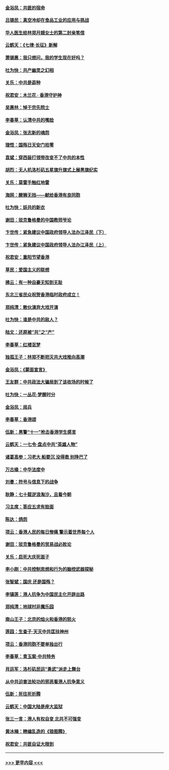 #### [金浴凤：共匪的宿命](../pages/nsc993/n11586383.md?t=10140533) 
#### [吕锡民：真空冷却在食品工业的应用与挑战](../pages/nsc993/n11585819.md?t=10140533) 
#### [华人医生给林郑月娥女士的第二封亲笔信](../pages/nsc993/n11585124.md?t=10140533) 
#### [云鹤天：《七律·长征》新解](../pages/nsc993/n11584578.md?t=10140533) 
#### [萧锡惠：我只想问，我的学生现在好吗？](../pages/nsc993/n11583828.md?t=10140533) 
#### [吐为快：共产幽灵之幻相](../pages/nsc993/n11583224.md?t=10140533) 
#### [关乐：中共是孬种](../pages/nsc993/n11582099.md?t=10140533) 
#### [祝君安：木兰花 · 香港守护神](../pages/nsc993/n11581782.md?t=10140533) 
#### [吴惠林：悼于宗先院士](../pages/nsc993/n11580283.md?t=10140533) 
#### [李春草：认清中共的嘴脸](../pages/nsc993/n11579954.md?t=10140533) 
#### [金浴凤：张志新的魂怨](../pages/nsc993/n11579913.md?t=10140533) 
#### [理悟：国殇日天安门拾零](../pages/nsc993/n11579843.md?t=10140533) 
#### [袁斌：穿西装打领带改变不了中共的本性](../pages/nsc993/n11579814.md?t=10140533) 
#### [胡烈：无人机洛杉矶五星旗升旗式上展黑旗纪实](../pages/nsc993/n11579322.md?t=10140533) 
#### [关乐：莫雷手触红地雷](../pages/nsc993/n11577862.md?t=10140533) 
#### [海网：醒狮无挡——献给香港有良同胞](../pages/nsc993/n11577835.md?t=10140533) 
#### [吐为快：妖共的新衣](../pages/nsc993/n11577575.md?t=10140533) 
#### [谢田：驳克鲁格曼的中国教师爷论](../pages/nsc993/n11575034.md?t=10140533) 
#### [卞世传：紧急建议中国政府领导人法办江泽民（下）](../pages/nsc993/n11573390.md?t=10140533) 
#### [卞世传：紧急建议中国政府领导人法办江泽民（上）](../pages/nsc993/n11573208.md?t=10140533) 
#### [祝君安：重阳节望香港](../pages/nsc993/n11573190.md?t=10140533) 
#### [草民：爱国主义的联想](../pages/nsc993/n11572333.md?t=10140533) 
#### [拂云：有一种自豪无知到无耻](../pages/nsc993/n11572006.md?t=10140533) 
#### [东北三省民众祝贺香港临时政府成立！](../pages/nsc993/n11571215.md?t=10140533) 
#### [郑纯清：散伙演弃大戏开演](../pages/nsc993/n11570826.md?t=10140533) 
#### [吐为快：谁是中共的敌人？](../pages/nsc993/n11570817.md?t=10140533) 
#### [陆文：还原被“共”之“产”](../pages/nsc993/n11570798.md?t=10140533) 
#### [李春草：红楼沤梦](../pages/nsc993/n11569673.md?t=10140533) 
#### [独孤王子：林郑不断把灭共大戏推向高潮](../pages/nsc993/n11569381.md?t=10140533) 
#### [金浴凤：《蒙面宣言》](../pages/nsc993/n11569368.md?t=10140533) 
#### [王友群：中共政法大骗局到了该收场的时候了](../pages/nsc993/n11568940.md?t=10140533) 
#### [吐为快：一丛花‧梦醒时分](../pages/nsc993/n11567491.md?t=10140533) 
#### [金浴凤：阅兵](../pages/nsc993/n11567454.md?t=10140533) 
#### [李春草：香港颂](../pages/nsc993/n11567444.md?t=10140533) 
#### [伍新：黑警“十一”枪击香港学生感言](../pages/nsc993/n11567426.md?t=10140533) 
#### [云鹤天：一七令‧盘点中共“英雄人物”](../pages/nsc993/n11567091.md?t=10140533) 
#### [诸葛高参：习老大 船要沉 没得救 别挣巴了](../pages/nsc993/n11566976.md?t=10140533) 
#### [万古缘：中华法度中](../pages/nsc993/n11566726.md?t=10140533) 
#### [刘曼：符号与信息下的战争](../pages/nsc993/n11564655.md?t=10140533) 
#### [耿静：七十载逆浪淘沙，且看今朝](../pages/nsc993/n11564520.md?t=10140533) 
#### [习主席：答应五求有脸面](../pages/nsc993/n11563953.md?t=10140533) 
#### [陈达：鸽怨](../pages/nsc993/n11561879.md?t=10140533) 
#### [项云：香港人民的每日惨痛  警示着世界每个人](../pages/nsc993/n11559273.md?t=10140533) 
#### [谢田：驳克鲁格曼的贸易战必败论](../pages/nsc993/n11555840.md?t=10140533) 
#### [关乐：启死大庆死面子](../pages/nsc993/n11556823.md?t=10140533) 
#### [李小刚：中共控制思想和行为的脑控武器探秘](../pages/nsc993/n11556776.md?t=10140533) 
#### [张智斌：国庆  还是国殇？](../pages/nsc993/n11556617.md?t=10140533) 
#### [李镇莲：港人抗争为中国民主化开辟出路](../pages/nsc993/n11556570.md?t=10140533) 
#### [郑纯清：地球村非魔乐园](../pages/nsc993/n11555415.md?t=10140533) 
#### [南山王子：北京的焰火和香港的怒火](../pages/nsc993/n11555318.md?t=10140533) 
#### [莲园：生查子·天灭中共匡扶神州](../pages/nsc993/n11555302.md?t=10140533) 
#### [项云：香港同胞不要单独出行](../pages/nsc993/n11555276.md?t=10140533) 
#### [李春草：青玉案‧中共特务](../pages/nsc993/n11552356.md?t=10140533) 
#### [肖运军：洛杉矶民运“勇武”派走上舞台](../pages/nsc993/n11551595.md?t=10140533) 
#### [从中共迫害法轮功的邪恶看港人抗争意义](../pages/nsc993/n11540858.md?t=10140533) 
#### [伍新：死往死折腾](../pages/nsc993/n11550174.md?t=10140533) 
#### [云鹤天：中国大陆是座大监狱](../pages/nsc993/n11550155.md?t=10140533) 
#### [张三一言：港人有权自变 北共不可强变](../pages/nsc993/n11550132.md?t=10140533) 
#### [黄冰楠：瞎编乱造的《狼图腾》](../pages/nsc993/n11550082.md?t=10140533) 
#### [祝君安：共匪自证大限到](../pages/nsc993/n11550041.md?t=10140533) 

----
#### [ >>> 更早内容 <<< ](../indexes/nsc993-earlier.md)
